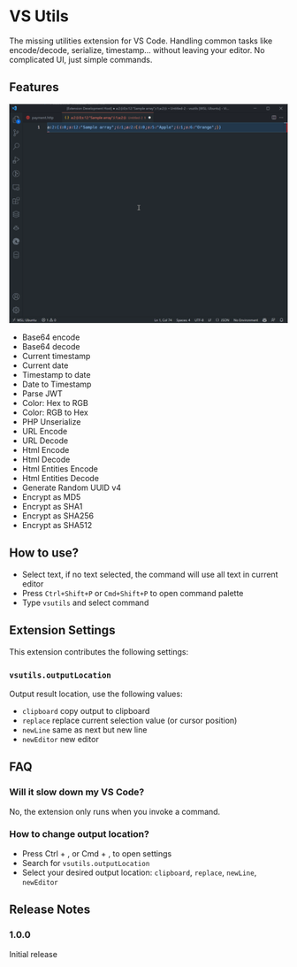 # VS Utils
The missing utilities extension for VS Code. Handling common tasks like encode/decode, serialize, timestamp... without leaving your editor.
No complicated UI, just simple commands.

## Features

![Features](images/vsutils.gif)

- Base64 encode
- Base64 decode
- Current timestamp
- Current date
- Timestamp to date
- Date to Timestamp
- Parse JWT
- Color: Hex to RGB
- Color: RGB to Hex
- PHP Unserialize
- URL Encode
- URL Decode
- Html Encode
- Html Decode
- Html Entities Encode
- Html Entities Decode
- Generate Random UUID v4
- Encrypt as MD5
- Encrypt as SHA1
- Encrypt as SHA256
- Encrypt as SHA512

## How to use?
- Select text, if no text selected, the command will use all text in current editor
- Press `Ctrl+Shift+P` or `Cmd+Shift+P` to open command palette
- Type `vsutils` and select command

## Extension Settings
This extension contributes the following settings:

### `vsutils.outputLocation`
Output result location, use the following values:

- `clipboard` copy output to clipboard
- `replace` replace current selection value (or cursor position)
- `newLine` same as next but new line
- `newEditor` new editor

## FAQ

### Will it slow down my VS Code?
No, the extension only runs when you invoke a command.

### How to change output location?
- Press Ctrl + , or Cmd + , to open settings
- Search for `vsutils.outputLocation`
- Select your desired output location: `clipboard`, `replace`, `newLine`, `newEditor`

## Release Notes
### 1.0.0
Initial release